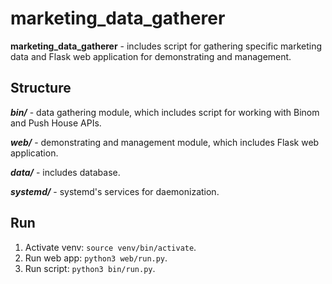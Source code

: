 # marketing_data_gatherer

**marketing_data_gatherer** - includes script for gathering specific marketing data and Flask web application for demonstrating and management.

## Structure

**_bin/_** - data gathering module, which includes script for working with Binom and Push House APIs.

**_web/_** - demonstrating and management module, which includes Flask web application.

**_data/_** - includes database.

**_systemd/_** - systemd's services for daemonization.

## Run
1) Activate venv: `source venv/bin/activate`.
2) Run web app: `python3 web/run.py`.
3) Run script: `python3 bin/run.py`.
